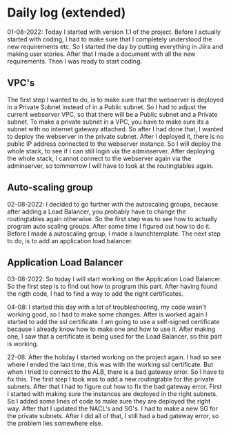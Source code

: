 # Daily log (extended)

01-08-2022: Today I started with version 1.1 of the project. Before I actually started with coding, I had to make sure that I completely understood the new requirements etc. So I started the day by putting everything in Jiira and making user stories. After that I made a document with all the new requirements. Then I was ready to start coding.

## VPC's

The first step I wanted to do, is to make sure that the webserver is deployed in a Private Subnet instead of in a Public subnet. So I had to adjust the current webserver VPC, so that there will be a Public subnet and a Private subnet. To make a private subnet in a VPC, you have to make sure its a subnet with no internet gateway attached. So after I had done that, I wanted to deploy the webserver in the private subnet. After I deployed it, there is no public IP address connected to the webserver instance. So I will deploy the whole stack, to see if I can still login via the adminserver. After deploying the whole stack, I cannot connect to the webserver again via the adminserver, so tommorrow I will have to look at the routingtables again. 

## Auto-scaling group

02-08-2022: I decided to go further with the autoscaling groups, because after adding a Load Balancer, you probably have to change the routingtables again otherwise. So the first step was to see how to actually program auto scaling groups. After some time I figured out how to do it. Before I made a autoscaling group, I made a launchtemplate. The next step to do, is to add an application load balancer.

## Application Load Balancer

03-08-2022: So today I will start working on the Application Load Balancer. So the first step is to find out how to program this part. After having found the rigth code, I had to find a way to add the right certificates. 

04-08: I started this day with a lot of troubleshooting, my code wasn't working good, so I had to make some changes. After is worked again I started to add the ssl certificate. I am going to use a self-signed certificate because I already know how to make one and how to use it. After making one, I saw that a certificate is being used for the Load Balancer, so this part is working.  

22-08: After the holiday I started working on the project again. I had so see where I ended the last time, this was with the working ssl certificate. But when I tried to connect to the ALB, there is a bad gateway error. So I have to fix this. The first step I took was to add a new routingtable for the private subnets. After that I had to figure out how to fix the bad gateway error. First I started with making sure the instances are deployed in the right subnets. So I added some lines of code to make sure they are deployed the right way. After that I updated the NACL's and SG's. I had to make a new SG for the private subnets. After I did all of that, I still had a bad gateway error, so the problem lies somewhere else.   